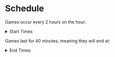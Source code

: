 # Schedule

Games occur every 2 hours on the hour:

<details>

<summary>Start Times</summary>

* 2:00 AM/PM
* 4:00 AM/PM
* 6:00 AM/PM
* 8:00 AM/PM
* 10:00 AM/PM
* 12:00 AM/PM

</details>

Games last for 40 minutes, meaning they will end at:

<details>

<summary>End Times</summary>

* 2:40 AM/PM
* 4:40 AM/PM
* 6:40 AM/PM
* 8:40 AM/PM
* 10:40 AM/PM
* 12:40 AM/PM

</details>

